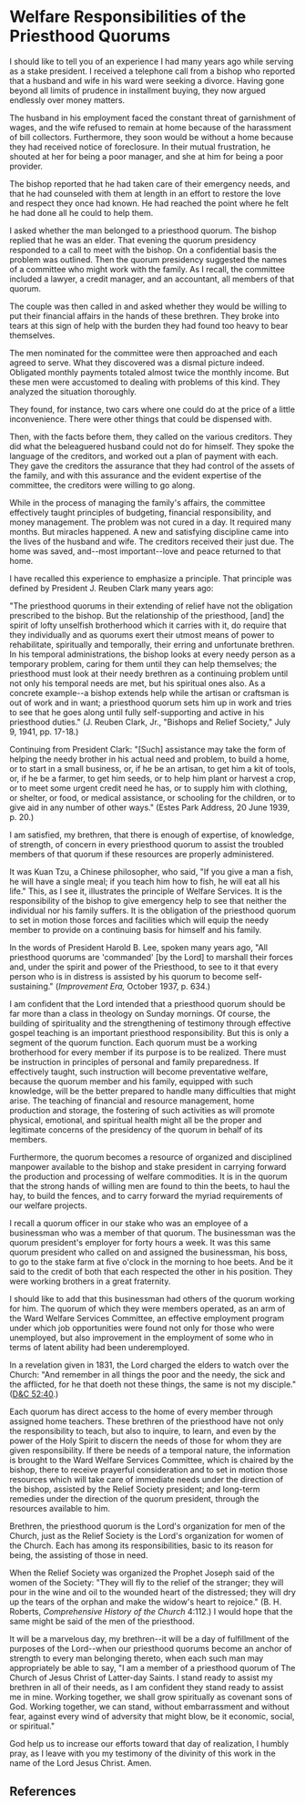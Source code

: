 # Welfare Responsibilities of the Priesthood Quorums

I should like to tell you of an experience I had many years ago while serving
as a stake president. I received a telephone call from a bishop who reported
that a husband and wife in his ward were seeking a divorce. Having gone beyond
all limits of prudence in installment buying, they now argued endlessly over
money matters.

The husband in his employment faced the constant threat of garnishment of
wages, and the wife refused to remain at home because of the harassment of
bill collectors. Furthermore, they soon would be without a home because they
had received notice of foreclosure. In their mutual frustration, he shouted at
her for being a poor manager, and she at him for being a poor provider.

The bishop reported that he had taken care of their emergency needs, and that
he had counseled with them at length in an effort to restore the love and
respect they once had known. He had reached the point where he felt he had
done all he could to help them.

I asked whether the man belonged to a priesthood quorum. The bishop replied
that he was an elder. That evening the quorum presidency responded to a call
to meet with the bishop. On a confidential basis the problem was outlined.
Then the quorum presidency suggested the names of a committee who might work
with the family. As I recall, the committee included a lawyer, a credit
manager, and an accountant, all members of that quorum.

The couple was then called in and asked whether they would be willing to put
their financial affairs in the hands of these brethren. They broke into tears
at this sign of help with the burden they had found too heavy to bear
themselves.

The men nominated for the committee were then approached and each agreed to
serve. What they discovered was a dismal picture indeed. Obligated monthly
payments totaled almost twice the monthly income. But these men were
accustomed to dealing with problems of this kind. They analyzed the situation
thoroughly.

They found, for instance, two cars where one could do at the price of a little
inconvenience. There were other things that could be dispensed with.

Then, with the facts before them, they called on the various creditors. They
did what the beleaguered husband could not do for himself. They spoke the
language of the creditors, and worked out a plan of payment with each. They
gave the creditors the assurance that they had control of the assets of the
family, and with this assurance and the evident expertise of the committee,
the creditors were willing to go along.

While in the process of managing the family's affairs, the committee
effectively taught principles of budgeting, financial responsibility, and
money management. The problem was not cured in a day. It required many months.
But miracles happened. A new and satisfying discipline came into the lives of
the husband and wife. The creditors received their just due. The home was
saved, and--most important--love and peace returned to that home.

I have recalled this experience to emphasize a principle. That principle was
defined by President J. Reuben Clark many years ago:

"The priesthood quorums in their extending of relief have not the obligation
prescribed to the bishop. But the relationship of the priesthood, [and] the
spirit of lofty unselfish brotherhood which it carries with it, do require
that they individually and as quorums exert their utmost means of power to
rehabilitate, spiritually and temporally, their erring and unfortunate
brethren. In his temporal administrations, the bishop looks at every needy
person as a temporary problem, caring for them until they can help themselves;
the priesthood must look at their needy brethren as a continuing problem until
not only his temporal needs are met, but his spiritual ones also. As a
concrete example--a bishop extends help while the artisan or craftsman is out
of work and in want; a priesthood quorum sets him up in work and tries to see
that he goes along until fully self-supporting and active in his priesthood
duties." (J. Reuben Clark, Jr., "Bishops and Relief Society," July 9, 1941,
pp. 17-18.)

Continuing from President Clark: "[Such] assistance may take the form of
helping the needy brother in his actual need and problem, to build a home, or
to start in a small business, or, if he be an artisan, to get him a kit of
tools, or, if he be a farmer, to get him seeds, or to help him plant or
harvest a crop, or to meet some urgent credit need he has, or to supply him
with clothing, or shelter, or food, or medical assistance, or schooling for
the children, or to give aid in any number of other ways." (Estes Park
Address, 20 June 1939, p. 20.)

I am satisfied, my brethren, that there is enough of expertise, of knowledge,
of strength, of concern in every priesthood quorum to assist the troubled
members of that quorum if these resources are properly administered.

It was Kuan Tzu, a Chinese philosopher, who said, "If you give a man a fish,
he will have a single meal; if you teach him how to fish, he will eat all his
life." This, as I see it, illustrates the principle of Welfare Services. It is
the responsibility of the bishop to give emergency help to see that neither
the individual nor his family suffers. It is the obligation of the priesthood
quorum to set in motion those forces and facilities which will equip the needy
member to provide on a continuing basis for himself and his family.

In the words of President Harold B. Lee, spoken many years ago, "All
priesthood quorums are 'commanded' [by the Lord] to marshall their forces and,
under the spirit and power of the Priesthood, to see to it that every person
who is in distress is assisted by his quorum to become self-sustaining."
(_Improvement Era,_ October 1937, p. 634.)

I am confident that the Lord intended that a priesthood quorum should be far
more than a class in theology on Sunday mornings. Of course, the building of
spirituality and the strengthening of testimony through effective gospel
teaching is an important priesthood responsibility. But this is only a segment
of the quorum function. Each quorum must be a working brotherhood for every
member if its purpose is to be realized. There must be instruction in
principles of personal and family preparedness. If effectively taught, such
instruction will become preventative welfare, because the quorum member and
his family, equipped with such knowledge, will be the better prepared to
handle many difficulties that might arise. The teaching of financial and
resource management, home production and storage, the fostering of such
activities as will promote physical, emotional, and spiritual health might all
be the proper and legitimate concerns of the presidency of the quorum in
behalf of its members.

Furthermore, the quorum becomes a resource of organized and disciplined
manpower available to the bishop and stake president in carrying forward the
production and processing of welfare commodities. It is in the quorum that the
strong hands of willing men are found to thin the beets, to haul the hay, to
build the fences, and to carry forward the myriad requirements of our welfare
projects.

I recall a quorum officer in our stake who was an employee of a businessman
who was a member of that quorum. The businessman was the quorum president's
employer for forty hours a week. It was this same quorum president who called
on and assigned the businessman, his boss, to go to the stake farm at five
o'clock in the morning to hoe beets. And be it said to the credit of both that
each respected the other in his position. They were working brothers in a
great fraternity.

I should like to add that this businessman had others of the quorum working
for him. The quorum of which they were members operated, as an arm of the Ward
Welfare Services Committee, an effective employment program under which job
opportunities were found not only for those who were unemployed, but also
improvement in the employment of some who in terms of latent ability had been
underemployed.

In a revelation given in 1831, the Lord charged the elders to watch over the
Church: "And remember in all things the poor and the needy, the sick and the
afflicted, for he that doeth not these things, the same is not my disciple."
([D&amp;C 52:40](/scriptures/dc-testament/dc/52.40?lang=eng#39).)

Each quorum has direct access to the home of every member through assigned
home teachers. These brethren of the priesthood have not only the
responsibility to teach, but also to inquire, to learn, and even by the power
of the Holy Spirit to discern the needs of those for whom they are given
responsibility. If there be needs of a temporal nature, the information is
brought to the Ward Welfare Services Committee, which is chaired by the
bishop, there to receive prayerful consideration and to set in motion those
resources which will take care of immediate needs under the direction of the
bishop, assisted by the Relief Society president; and long-term remedies under
the direction of the quorum president, through the resources available to him.

Brethren, the priesthood quorum is the Lord's organization for men of the
Church, just as the Relief Society is the Lord's organization for women of the
Church. Each has among its responsibilities, basic to its reason for being,
the assisting of those in need.

When the Relief Society was organized the Prophet Joseph said of the women of
the Society: "They will fly to the relief of the stranger; they will pour in
the wine and oil to the wounded heart of the distressed; they will dry up the
tears of the orphan and make the widow's heart to rejoice." (B. H. Roberts,
_Comprehensive History of the Church_ 4:112.) I would hope that the same might
be said of the men of the priesthood.

It will be a marvelous day, my brethren--it will be a day of fulfillment of
the purposes of the Lord--when our priesthood quorums become an anchor of
strength to every man belonging thereto, when each such man may appropriately
be able to say, "I am a member of a priesthood quorum of The Church of Jesus
Christ of Latter-day Saints. I stand ready to assist my brethren in all of
their needs, as I am confident they stand ready to assist me in mine. Working
together, we shall grow spiritually as covenant sons of God. Working together,
we can stand, without embarrassment and without fear, against every wind of
adversity that might blow, be it economic, social, or spiritual."

God help us to increase our efforts toward that day of realization, I humbly
pray, as I leave with you my testimony of the divinity of this work in the
name of the Lord Jesus Christ. Amen.

## References

